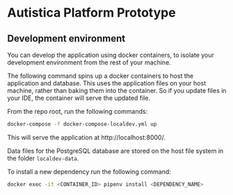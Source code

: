 # Autistica Platform Prototype

## Development environment

You can develop the application using docker containers, to isolate your development
environment from the rest of your machine.

The following command spins up a docker containers to host the application and database.
This uses the application files on your host machine, rather than baking them into the container.
So if you update files in your IDE, the container will serve the updated file.

From the repo root, run the following commands:

```bash
docker-compose -f docker-compose-localdev.yml up
```

This will serve the application at http://localhost:8000/.

Data files for the PostgreSQL database are stored on the host file system in the 
folder `localdev-data`.

To install a new dependency run the following command:

```bash
docker exec -it <CONTAINER_ID> pipenv install <DEPENDENCY_NAME>
```
